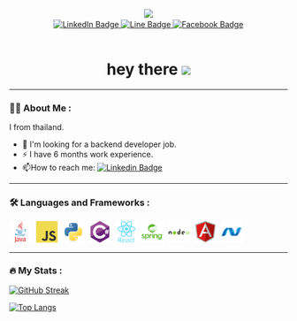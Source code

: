 <div id="header" align="center">
  <img src="https://media.giphy.com/media/RN8FdaB6T1bkkI5n4I/giphy.gif" width="100"/>
  <div id="badges">
    <a href="https://www.linkedin.com/in/natthaphorn-jaichaliew-8990631a0">
        <img src="https://img.shields.io/badge/LinkedIn-blue?style=for-the-badge&logo=linkedin&logoColor=white" alt="LinkedIn Badge"/>
     </a>
     <a href="https://line.me/ti/p/nm0HbJBJPT">
        <img src="https://img.shields.io/badge/Line-green?style=for-the-badge&logo=twitter&logoColor=white" alt="Line Badge"/>
     </a>
     <a href="https://www.facebook.com/lotus.natthaphorn">
        <img src="https://img.shields.io/badge/-Facebook-blue?style=for-the-badge&logo=facebook&logoColor=white" alt="Facebook Badge"/>
     </a>
  </div>
  <img src="https://komarev.com/ghpvc/?username=lotusntp&style=flat-square&color=blue" alt=""/>
  <h1>
    hey there
    <img src="https://media.giphy.com/media/hvRJCLFzcasrR4ia7z/giphy.gif" width="30px"/>
  </h1>
</div>

---

### :woman_technologist: About Me :
I from thailand.
- :telescope: I'm looking for a backend developer job.
- :zap: I have 6 months work experience.
- :mailbox:How to reach me: [![Linkedin Badge](https://img.shields.io/badge/-Linkedin-blue?style=flat&logo=Linkedin&logoColor=white)](https://www.linkedin.com/in/natthaphorn-jaichaliew-8990631a0)

---

### :hammer_and_wrench: Languages and Frameworks :
<div>
  <img src="https://github.com/devicons/devicon/blob/master/icons/java/java-original-wordmark.svg" title="Java" alt="Java" width="40" height="40"/>&nbsp;
  <img src="https://github.com/devicons/devicon/blob/master/icons/javascript/javascript-original.svg" title="JavaScript" alt="JavaScript" width="40"   height="40"/>&nbsp;
  <img src="https://github.com/devicons/devicon/blob/master/icons/python/python-original.svg" title="Python" alt="Python" width="40" height="40"/>&nbsp;
  <img src="https://github.com/devicons/devicon/blob/master/icons/csharp/csharp-original.svg" title="Csharp" alt="Csharp" width="40" height="40"/>&nbsp;
  <img src="https://github.com/devicons/devicon/blob/master/icons/react/react-original-wordmark.svg" title="React" alt="React" width="40" height="40"/>&nbsp;
  <img src="https://github.com/devicons/devicon/blob/master/icons/spring/spring-original-wordmark.svg" title="Spring" alt="Spring" width="40" height="40"/>&nbsp;
  <img src="https://github.com/devicons/devicon/blob/master/icons/nodejs/nodejs-original-wordmark.svg" title="NodeJS" alt="NodeJS" width="40" height="40"/>&nbsp;
  <img src="https://github.com/devicons/devicon/blob/master/icons/angularjs/angularjs-original.svg" title="Angularjs" alt="Angularjs" width="40" height="40"/>&nbsp;
  <img src="https://github.com/devicons/devicon/blob/master/icons/dot-net/dot-net-original.svg" title="Dot-net" alt="Dot-net" width="40" height="40"/>&nbsp;
</div>

---

### :fire: My Stats :
[![GitHub Streak](http://github-readme-streak-stats.herokuapp.com?user=lotusntp&theme=dark&background=000000)](https://git.io/streak-stats)

[![Top Langs](https://github-readme-stats.vercel.app/api/top-langs/?username=lotusntp&layout=compact&theme=vision-friendly-dark)](https://github.com/anuraghazra/github-readme-stats)

